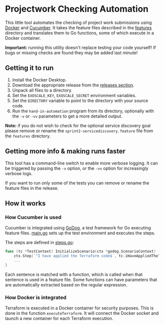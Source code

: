 # Projectwork Checking Automation

This little tool automates the checking of project work submissions using [Docker](https://docker.io) and [Cucumber](https://cucumber.io/). It takes the feature files described in the [features](./features) directory and translates them to Go functions, some of which execute in a Docker container.

**Important:** running this utility doesn't replace testing your code yourself! If bugs or missing checks are found they may be added last minute!

## Getting it to run

1. Install the Docker Desktop.
2. Download the appropriate release from the [releases section](https://github.com/FH-Cloud-Computing/hand-in-automation/releases/).
3. Unpack all files to a directory.
4. Set the `EXOSCALE_KEY`, `EXOSCALE_SECRET` environment variables.
5. Set the `DIRECTORY` variable to point to the directory with your source code.
6. Run the `hand-in-automation` program from its directory, optionally with the `-v` or `-vv` parameters to get a more detailed output.

**Note:** if you do not wish to check for the optional service discovery goal please remove or rename the `sprint2-servicediscovery.feature` file from the `features` directory.

## Getting more info & making runs faster

This tool has a command-line switch to enable more verbose logging. It can be triggered by passing the `-v` option, or the `-vv` option for increasingly verbose logs.

If you want to run only some of the tests you can remove or rename the feature files in the release.

## How it works

### How Cucumber is used

Cucumber is integrated using [GoDog](https://github.com/cucumber/godog), a test framework for Go executing feature files. [main.go](main.go) sets up the test environment and executes the steps.

The steps are defined in [steps.go](steps.go):

```go
func (tc *TestContext) InitializeScenario(ctx *godog.ScenarioContext) {
	ctx.Step(`^I have applied the Terraform code$`, tc.iHaveAppliedTheTerraformCode)
    ...
}
```

Each sentence is matched with a function, which is called when that sentence is used in a feature file. Some functions can have parameters that are automatically extracted based on the regular expression.

### How Docker is integrated

Terraform is executed in a Docker container for security purposes. This is done in the function `executeTerraform`. It 
will connect the Docker socket and launch a new container for each Terraform execution.
